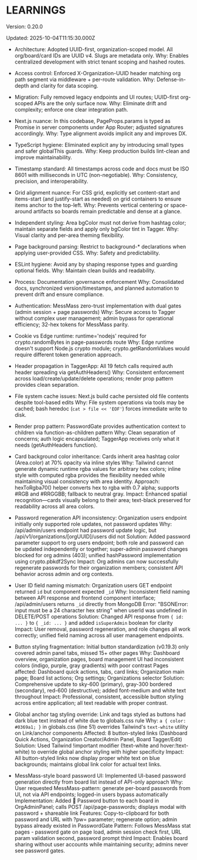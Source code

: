 # LEARNINGS

Version: 0.20.0

Updated: 2025-10-04T11:15:30.000Z

- Architecture: Adopted UUID-first, organization-scoped model. All org/board/card IDs are UUID v4. Slugs are metadata only.
  Why: Enables centralized development with strict tenant scoping and hashed routes.
- Access control: Enforced X-Organization-UUID header matching org path segment via middleware + per-route validation.
  Why: Defense-in-depth and clarity for data scoping.
- Migration: Fully removed legacy endpoints and UI routes; UUID-first org-scoped APIs are the only surface now.
  Why: Eliminate drift and complexity; enforce one clear integration path.
- Next.js nuance: In this codebase, PageProps.params is typed as Promise in server components under App Router; adjusted signatures accordingly.
  Why: Type alignment avoids implicit any and improves DX.
- TypeScript hygiene: Eliminated explicit any by introducing small types and safer globalThis guards.
  Why: Keep production builds lint-clean and improve maintainability.
- Timestamp standard: All timestamps across code and docs must be ISO 8601 with milliseconds in UTC (non-negotiable).
  Why: Consistency, precision, and interoperability.
- Grid alignment nuance: For CSS grid, explicitly set content-start and items-start (and justify-start as needed) on grid containers to ensure items anchor to the top-left.
  Why: Prevents vertical centering or space-around artifacts so boards remain predictable and dense at a glance.

- Independent styling: Area bgColor must not derive from hashtag color; maintain separate fields and apply only bgColor tint in Tagger.
  Why: Visual clarity and per-area theming flexibility.
- Page background parsing: Restrict to background-* declarations when applying user-provided CSS.
  Why: Safety and predictability.
- ESLint hygiene: Avoid any by shaping response types and guarding optional fields.
  Why: Maintain clean builds and readability.

- Process: Documentation governance enforcement
  Why: Consolidated docs, synchronized version/timestamps, and planned automation to prevent drift and ensure compliance.

- Authentication: MessMass zero-trust implementation with dual gates (admin session + page passwords)
  Why: Secure access to Tagger without complex user management; admin bypass for operational efficiency; 32-hex tokens for MessMass parity.
- Cookie vs Edge runtime: runtime='nodejs' required for crypto.randomBytes in page-passwords route
  Why: Edge runtime doesn't support Node.js crypto module; crypto.getRandomValues would require different token generation approach.
- Header propagation in TaggerApp: All 19 fetch calls required auth header spreading via getAuthHeaders()
  Why: Consistent enforcement across load/create/update/delete operations; render prop pattern provides clean separation.
- File system cache issues: Next.js build cache persisted old file contents despite tool-based edits
  Why: File system operations via tools may be cached; bash heredoc (`cat > file << 'EOF'`) forces immediate write to disk.
- Render prop pattern: PasswordGate provides authentication context to children via function-as-children pattern
  Why: Clean separation of concerns; auth logic encapsulated; TaggerApp receives only what it needs (getAuthHeaders function).

- Card background color inheritance: Cards inherit area hashtag color (Area.color) at 70% opacity via inline styles
  Why: Tailwind cannot generate dynamic runtime rgba values for arbitrary hex colors; inline style with computed rgba provides the flexibility needed while maintaining visual consistency with area identity.
  Approach: hexToRgba70() helper converts hex to rgba with 0.7 alpha; supports #RGB and #RRGGBB; fallback to neutral gray.
  Impact: Enhanced spatial recognition—cards visually belong to their area; text-black preserved for readability across all area colors.

- Password regeneration API inconsistency: Organization users endpoint initially only supported role updates, not password updates
  Why: /api/admin/users endpoint had password update logic, but /api/v1/organizations/[orgUUID]/users did not
  Solution: Added password parameter support to org users endpoint; both role and password can be updated independently or together; super-admin password changes blocked for org admins (403); unified hashPassword implementation using crypto.pbkdf2Sync
  Impact: Org admins can now successfully regenerate passwords for their organization members; consistent API behavior across admin and org contexts.

- User ID field naming mismatch: Organization users GET endpoint returned `id` but component expected `_id`
  Why: Inconsistent field naming between API response and frontend component interface; /api/admin/users returns `_id` directly from MongoDB
  Error: "BSONError: input must be a 24 character hex string" when userId was undefined in DELETE/POST operations
  Solution: Changed API response from `{ id: ... }` to `{ _id: ... }` and added `isSuperAdmin` boolean for clarity
  Impact: User removal, password regeneration, and role changes all work correctly; unified field naming across all user management endpoints.

- Button styling fragmentation: Initial button standardization (v0.19.3) only covered admin panel tabs, missed 15+ other pages
  Why: Dashboard overview, organization pages, board management UI had inconsistent colors (indigo, purple, gray gradients) with poor contrast
  Pages affected: Dashboard quick actions, tabs, card links; Organization main page; Board list actions; Org settings; Organizations selector
  Solution: Comprehensive update to sky-600 (primary), gray-300 bordered (secondary), red-600 (destructive); added font-medium and white text throughout
  Impact: Professional, consistent, accessible button styling across entire application; all text readable with proper contrast.

- Global anchor tag styling override: Link and <a> tags styled as buttons had dark blue text instead of white due to globals.css rule
  Why: `a { color: #0369a1; }` in globals.css (line 51) overrides Tailwind's `text-white` utility on Link/anchor components
  Affected: 8 button-styled links (Dashboard Quick Actions, Organization Creator/Admin Panel, Board Tagger/Edit)
  Solution: Used Tailwind !important modifier (!text-white and hover:!text-white) to override global anchor styling with higher specificity
  Impact: All button-styled links now display proper white text on blue backgrounds; maintains global link color for actual text links.

- MessMass-style board password UI: Implemented UI-based password generation directly from board list instead of API-only approach
  Why: User requested MessMass-pattern: generate per-board passwords from UI, not via API endpoints; logged-in users bypass automatically
  Implementation: Added 🔑 Password button to each board in OrgAdminPanel; calls POST /api/page-passwords; displays modal with password + shareable link
  Features: Copy-to-clipboard for both password and URL with ?pw= parameter; regenerate option; admin bypass already existed in PasswordGate
  Pattern: Follows MessMass stat pages - password gate on page load, admin session check first, URL param validation second, password prompt third
  Impact: Enables board sharing without user accounts while maintaining security; admins never see password gates.
